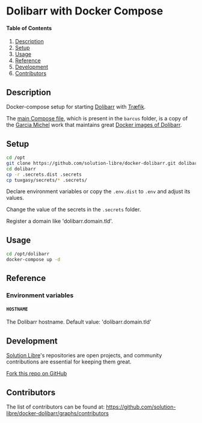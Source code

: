 # Dolibarr with Docker Compose

#### Table of Contents

1. [Description](#description)
2. [Setup](#setup)
3. [Usage](#usage)
4. [Reference](#reference)
5. [Development](#development)
6. [Contributors](#contributors)

## Description

Docker-compose setup for starting [Dolibarr](https://www.dolibarr.org/) with [Træfik](https://traefik.io/).

The [main Compose file](https://github.com/solution-libre/docker-dolibarr/blob/main/tuxgasy/docker-compose.yml),
which is present in the `barcus` folder, is a copy of the [Garcia Michel](https://github.com/tuxgasy/docker-dolibarr)
work that maintains great [Docker images of Dolibarr](https://github.com/tuxgasy/docker-dolibarr).

## Setup

```sh
cd /opt
git clone https://github.com/solution-libre/docker-dolibarr.git dolibarr
cd dolibarr
cp -r .secrets.dist .secrets
cp tuxgasy/secrets/* .secrets/
```

Declare environment variables or copy the `.env.dist` to `.env` and adjust its values.

Change the value of the secrets in the `.secrets` folder.

Register a domain like 'dolibarr.domain.tld'.

## Usage

```sh
cd /opt/dolibarr
docker-compose up -d
```

## Reference

### Environment variables

#### `HOSTNAME`

The Dolibarr hostname. Default value: 'dolibarr.domain.tld'

## Development

[Solution Libre](https://www.solution-libre.fr)'s repositories are open projects, and community contributions are essential for keeping them great.

[Fork this repo on GitHub](https://github.com/solution-libre/docker-dolibarr/fork)

## Contributors

The list of contributors can be found at: <https://github.com/solution-libre/docker-dolibarr/graphs/contributors>
